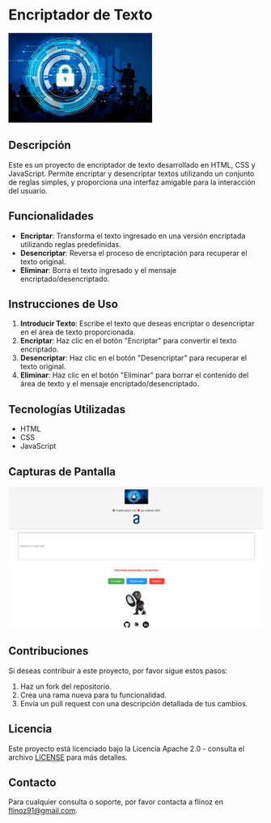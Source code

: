 # Encriptador de Texto

![Encriptador de Texto](img/encriptador%20de%20texto.jpeg)

## Descripción

Este es un proyecto de encriptador de texto desarrollado en HTML, CSS y JavaScript. Permite encriptar y desencriptar textos utilizando un conjunto de reglas simples, y proporciona una interfaz amigable para la interacción del usuario.

## Funcionalidades

- **Encriptar**: Transforma el texto ingresado en una versión encriptada utilizando reglas predefinidas.
- **Desencriptar**: Reversa el proceso de encriptación para recuperar el texto original.
- **Eliminar**: Borra el texto ingresado y el mensaje encriptado/desencriptado.

## Instrucciones de Uso

1. **Introducir Texto**: Escribe el texto que deseas encriptar o desencriptar en el área de texto proporcionada.
2. **Encriptar**: Haz clic en el botón "Encriptar" para convertir el texto encriptado.
3. **Desencriptar**: Haz clic en el botón "Desencriptar" para recuperar el texto original.
4. **Eliminar**: Haz clic en el botón "Eliminar" para borrar el contenido del área de texto y el mensaje encriptado/desencriptado.

## Tecnologías Utilizadas

- HTML
- CSS
- JavaScript

## Capturas de Pantalla

![Captura de Pantalla](img/Captura%20de%20pantalla%2002.png)

## Contribuciones

Si deseas contribuir a este proyecto, por favor sigue estos pasos:

1. Haz un fork del repositorio.
2. Crea una rama nueva para tu funcionalidad.
3. Envía un pull request con una descripción detallada de tus cambios.

## Licencia

Este proyecto está licenciado bajo la Licencia Apache 2.0 - consulta el archivo [LICENSE](LICENSE) para más detalles.

## Contacto

Para cualquier consulta o soporte, por favor contacta a flinoz en flinoz91@gmail.com.
